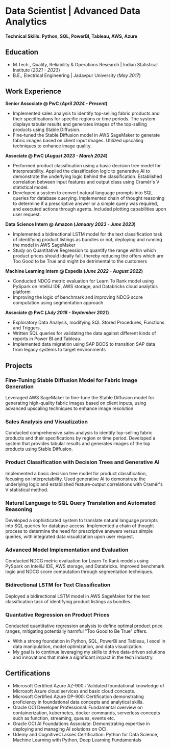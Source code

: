# Data Scientist | Advanced Data Analytics

#### Technical Skills: Python, SQL, PowerBI, Tableau, AWS, Azure

## Education						       		
- M.Tech., Quality, Reliability & Operations Research	| Indian Statistical Institute (_2021 - 2023_)	 			        		
- B.E., Electrical Engineering | Jadavpur University (_May 2017_)

## Work Experience
**Senior Associate @ PwC (_April 2024 - Present_)**
- Implemented sales analysis to identify top-selling fabric products and their specifications for specific regions or time periods.
  The system displays tabular results and generates images of the top-selling products using Stable Diffusion.
- Fine-tuned the Stable Diffusion model in AWS SageMaker to generate fabric images based on client input images.
  Utilized upscaling techniques to enhance image quality.

**Associate @ PwC (_August 2023 - March 2024_)**
- Performed product classification using a basic decision tree model for interpretability.
  Applied the classification logic to generative AI to demonstrate the underlying logic behind the classification.
  Established correlation between input features and output class using Cramér's V statistical model.
- Developed a system to convert natural language prompts into SQL queries for database querying.
  Implemented chain of thought reasoning to determine if a prescriptive answer or a simple query was required, and executed actions through agents.
  Included plotting capabilities upon user request.

**Data Science Intern @ Amazon (_January 2023 - June 2023_)**
- Implemented a bidirectional LSTM model for the text classification task of identifying product listings as bundles or not, deploying and running the model in AWS SageMaker
- Study on Quantitative Regression to quantify the range within which product prices should ideally fall, thereby reducing the offers which are Too Good to be True and might be detrimental to the customers

**Machine Learning Intern @ Expedia (_June 2022 - August 2022_)**
- Conducted NDCG metric evaluation for Learn To Rank model using PySpark on IntelliJ IDE, AWS storage, and Databricks cloud analytics platform
- Improving the logic of benchmark and improving NDCG score computation using segmentation approach

**Associate @ PwC (_July 2018 - September 2021_)**
- Exploratory Data Analysis, modifying SQL Stored Procedures, Functions and Triggers.
- Written SQL queries for validating the data against different kinds of reports in Power BI and Tableau.
- Implemented data migration using SAP BODS to transition SAP data from legacy systems to target environments
  
## Projects
### Fine-Tuning Stable Diffusion Model for Fabric Image Generation
Leveraged AWS SageMaker to fine-tune the Stable Diffusion model for generating high-quality fabric images based on client inputs, using advanced upscaling techniques to enhance image resolution.

### Sales Analysis and Visualization
Conducted comprehensive sales analysis to identify top-selling fabric products and their specifications by region or time period. Developed a system that provides tabular results and generates images of the top products using Stable Diffusion.

### Product Classification with Decision Trees and Generative AI
Implemented a basic decision tree model for product classification, focusing on interpretability. Used generative AI to demonstrate the underlying logic and established feature-output correlations with Cramér's V statistical method.

### Natural Language to SQL Query Translation and Automated Reasoning
Developed a sophisticated system to translate natural language prompts into SQL queries for database access. Implemented a chain of thought process to determine the need for prescriptive answers versus simple queries, with integrated data visualization upon user request.

### Advanced Model Implementation and Evaluation
Conducted NDCG metric evaluation for Learn To Rank models using PySpark on IntelliJ IDE, AWS storage, and Databricks. Improved benchmark logic and NDCG score computation through segmentation techniques.

### Bidirectional LSTM for Text Classification
Deployed a bidirectional LSTM model in AWS SageMaker for the text classification task of identifying product listings as bundles. 

### Quantative Regression on Product Prices
Conducted quantitative regression analysis to define optimal product price ranges, mitigating potentially harmful "Too Good to Be True" offers.

- With a strong foundation in Python, SQL, PowerBi and Tableau, I excel in data manipulation, model optimization, and data visualization.
- My goal is to continue leveraging my skills to drive data-driven solutions and innovations that make a significant impact in the tech industry.

## Certifications
- Microsoft Certified Azure AZ-900 : Validated foundational knowledge of Microsoft Azure cloud services and basic cloud concepts.
- Microsoft Certified Azure DP-900: Certification demonstrating proficiency in foundational data concepts and analytical skills.
- Oracle OCI Developer Professional: Fundamental overview on containerization, kubernetes, docker commands, serverless concepts such as function, streaming, queues, events etc.
- Oracle OCI AI Foundations Associate: Demonstrating expertise in deploying and managing AI solutions on OCI.
- Udemy and CognitiveCLasses Certification: Python for Data Science, Machine Learning with Python, Deep Learning Fundamentals

